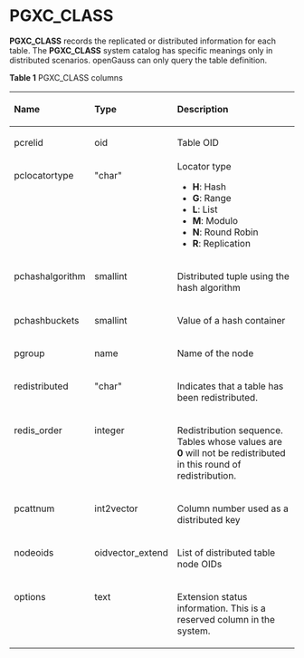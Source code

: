 # PGXC\_CLASS<a name="EN-US_TOPIC_0000001152052780"></a>

**PGXC\_CLASS**  records the replicated or distributed information for each table. The  **PGXC\_CLASS**  system catalog has specific meanings only in distributed scenarios. openGauss can only query the table definition.

**Table  1**  PGXC\_CLASS columns

<a name="en-us_topic_0059779367_teeb6591e5b504bf4ae84f2c64fac0a3f"></a>
<table><thead align="left"><tr id="en-us_topic_0059779367_rf784c8b5c2b844d894ccb695e35a3f29"><th class="cellrowborder" valign="top" width="24.87%" id="mcps1.2.4.1.1"><p id="en-us_topic_0059779367_a2eeaa3359cbf47fcb53a8af9cfde2777"><a name="en-us_topic_0059779367_a2eeaa3359cbf47fcb53a8af9cfde2777"></a><a name="en-us_topic_0059779367_a2eeaa3359cbf47fcb53a8af9cfde2777"></a>Name</p>
</th>
<th class="cellrowborder" valign="top" width="17.73%" id="mcps1.2.4.1.2"><p id="en-us_topic_0059779367_ae35aecdb064448e2bfa2febf7f5d86d3"><a name="en-us_topic_0059779367_ae35aecdb064448e2bfa2febf7f5d86d3"></a><a name="en-us_topic_0059779367_ae35aecdb064448e2bfa2febf7f5d86d3"></a>Type</p>
</th>
<th class="cellrowborder" valign="top" width="57.4%" id="mcps1.2.4.1.3"><p id="en-us_topic_0059779367_a37c9a4d51a704a04ab224f4e926ad5c0"><a name="en-us_topic_0059779367_a37c9a4d51a704a04ab224f4e926ad5c0"></a><a name="en-us_topic_0059779367_a37c9a4d51a704a04ab224f4e926ad5c0"></a>Description</p>
</th>
</tr>
</thead>
<tbody><tr id="en-us_topic_0059779367_r03428f123ec54a8b9b3c7c3fffb87acf"><td class="cellrowborder" valign="top" width="24.87%" headers="mcps1.2.4.1.1 "><p id="en-us_topic_0059779367_a6c01fa5928ae4dc59a732faf25d5d6e8"><a name="en-us_topic_0059779367_a6c01fa5928ae4dc59a732faf25d5d6e8"></a><a name="en-us_topic_0059779367_a6c01fa5928ae4dc59a732faf25d5d6e8"></a>pcrelid</p>
</td>
<td class="cellrowborder" valign="top" width="17.73%" headers="mcps1.2.4.1.2 "><p id="en-us_topic_0059779367_ac634531d58704b1b96c8abc21d47c1b9"><a name="en-us_topic_0059779367_ac634531d58704b1b96c8abc21d47c1b9"></a><a name="en-us_topic_0059779367_ac634531d58704b1b96c8abc21d47c1b9"></a>oid</p>
</td>
<td class="cellrowborder" valign="top" width="57.4%" headers="mcps1.2.4.1.3 "><p id="en-us_topic_0059779367_acb1db71d670146aea405db3fc738c6f8"><a name="en-us_topic_0059779367_acb1db71d670146aea405db3fc738c6f8"></a><a name="en-us_topic_0059779367_acb1db71d670146aea405db3fc738c6f8"></a>Table OID</p>
</td>
</tr>
<tr id="en-us_topic_0059779367_rde03746ff0b04c99b3d343a554a73d8b"><td class="cellrowborder" valign="top" width="24.87%" headers="mcps1.2.4.1.1 "><p id="en-us_topic_0059779367_a83ee11c1c70a45c28da9f7bb40c0be23"><a name="en-us_topic_0059779367_a83ee11c1c70a45c28da9f7bb40c0be23"></a><a name="en-us_topic_0059779367_a83ee11c1c70a45c28da9f7bb40c0be23"></a>pclocatortype</p>
</td>
<td class="cellrowborder" valign="top" width="17.73%" headers="mcps1.2.4.1.2 "><p id="en-us_topic_0059779367_a0bd8966663a84ee9b860b70702784c2f"><a name="en-us_topic_0059779367_a0bd8966663a84ee9b860b70702784c2f"></a><a name="en-us_topic_0059779367_a0bd8966663a84ee9b860b70702784c2f"></a>"char"</p>
</td>
<td class="cellrowborder" valign="top" width="57.4%" headers="mcps1.2.4.1.3 "><div class="p" id="en-us_topic_0059779367_adea089569aad4bc9a0a4d2f302721fff"><a name="en-us_topic_0059779367_adea089569aad4bc9a0a4d2f302721fff"></a><a name="en-us_topic_0059779367_adea089569aad4bc9a0a4d2f302721fff"></a>Locator type<a name="en-us_topic_0059779367_ub9ed4f1d788f44faa90804a6107c53ef"></a><a name="en-us_topic_0059779367_ub9ed4f1d788f44faa90804a6107c53ef"></a><ul id="en-us_topic_0059779367_ub9ed4f1d788f44faa90804a6107c53ef"><li><strong id="b120976778133410"><a name="b120976778133410"></a><a name="b120976778133410"></a>H</strong>: Hash</li><li><strong id="b28634327233410"><a name="b28634327233410"></a><a name="b28634327233410"></a>G</strong>: Range</li><li><strong id="b119006832633410"><a name="b119006832633410"></a><a name="b119006832633410"></a>L</strong>: List</li><li><strong id="b179977178133410"><a name="b179977178133410"></a><a name="b179977178133410"></a>M</strong>: Modulo</li><li><strong id="b118329873333410"><a name="b118329873333410"></a><a name="b118329873333410"></a>N</strong>: Round Robin</li><li><strong id="b179349640433410"><a name="b179349640433410"></a><a name="b179349640433410"></a>R</strong>: Replication</li></ul>
</div>
</td>
</tr>
<tr id="en-us_topic_0059779367_re73a0f6f4c5f4cd886c55eb77f4ece47"><td class="cellrowborder" valign="top" width="24.87%" headers="mcps1.2.4.1.1 "><p id="en-us_topic_0059779367_a3471481f03d948329e152566d775714c"><a name="en-us_topic_0059779367_a3471481f03d948329e152566d775714c"></a><a name="en-us_topic_0059779367_a3471481f03d948329e152566d775714c"></a>pchashalgorithm</p>
</td>
<td class="cellrowborder" valign="top" width="17.73%" headers="mcps1.2.4.1.2 "><p id="en-us_topic_0059779367_a1ad6a144f723431c8615928d49af9d6d"><a name="en-us_topic_0059779367_a1ad6a144f723431c8615928d49af9d6d"></a><a name="en-us_topic_0059779367_a1ad6a144f723431c8615928d49af9d6d"></a>smallint</p>
</td>
<td class="cellrowborder" valign="top" width="57.4%" headers="mcps1.2.4.1.3 "><p id="en-us_topic_0059779367_acd25ddc1ef274032aac94ca6f9879f81"><a name="en-us_topic_0059779367_acd25ddc1ef274032aac94ca6f9879f81"></a><a name="en-us_topic_0059779367_acd25ddc1ef274032aac94ca6f9879f81"></a>Distributed tuple using the hash algorithm</p>
</td>
</tr>
<tr id="en-us_topic_0059779367_r57dbf774bbef42d8b7018ccc85e3a6d8"><td class="cellrowborder" valign="top" width="24.87%" headers="mcps1.2.4.1.1 "><p id="en-us_topic_0059779367_a46a6f2f6f71044ab9c6e2bf544d3b3b9"><a name="en-us_topic_0059779367_a46a6f2f6f71044ab9c6e2bf544d3b3b9"></a><a name="en-us_topic_0059779367_a46a6f2f6f71044ab9c6e2bf544d3b3b9"></a>pchashbuckets</p>
</td>
<td class="cellrowborder" valign="top" width="17.73%" headers="mcps1.2.4.1.2 "><p id="en-us_topic_0059779367_a5f66d522aa76491ba6d5cc81be8d269c"><a name="en-us_topic_0059779367_a5f66d522aa76491ba6d5cc81be8d269c"></a><a name="en-us_topic_0059779367_a5f66d522aa76491ba6d5cc81be8d269c"></a>smallint</p>
</td>
<td class="cellrowborder" valign="top" width="57.4%" headers="mcps1.2.4.1.3 "><p id="en-us_topic_0059779367_aa74a2b519e224e81b389e10011aacac1"><a name="en-us_topic_0059779367_aa74a2b519e224e81b389e10011aacac1"></a><a name="en-us_topic_0059779367_aa74a2b519e224e81b389e10011aacac1"></a>Value of a hash container</p>
</td>
</tr>
<tr id="en-us_topic_0059779367_r645ace1e1e834f6b95b74adb48c11401"><td class="cellrowborder" valign="top" width="24.87%" headers="mcps1.2.4.1.1 "><p id="en-us_topic_0059779367_a5fa2158cc8b74bc994539099387a286a"><a name="en-us_topic_0059779367_a5fa2158cc8b74bc994539099387a286a"></a><a name="en-us_topic_0059779367_a5fa2158cc8b74bc994539099387a286a"></a>pgroup</p>
</td>
<td class="cellrowborder" valign="top" width="17.73%" headers="mcps1.2.4.1.2 "><p id="en-us_topic_0059779367_ac49034cf74254548b98ce88afbf0ca22"><a name="en-us_topic_0059779367_ac49034cf74254548b98ce88afbf0ca22"></a><a name="en-us_topic_0059779367_ac49034cf74254548b98ce88afbf0ca22"></a>name</p>
</td>
<td class="cellrowborder" valign="top" width="57.4%" headers="mcps1.2.4.1.3 "><p id="en-us_topic_0059779367_a0e7574dfb83c4056a3b20a8aa6c4736d"><a name="en-us_topic_0059779367_a0e7574dfb83c4056a3b20a8aa6c4736d"></a><a name="en-us_topic_0059779367_a0e7574dfb83c4056a3b20a8aa6c4736d"></a>Name of the node</p>
</td>
</tr>
<tr id="en-us_topic_0059779367_rc39c2812f791471d92a8a78f66420e63"><td class="cellrowborder" valign="top" width="24.87%" headers="mcps1.2.4.1.1 "><p id="en-us_topic_0059779367_a6835ff07a64f49ca8fa8eab656ed42b9"><a name="en-us_topic_0059779367_a6835ff07a64f49ca8fa8eab656ed42b9"></a><a name="en-us_topic_0059779367_a6835ff07a64f49ca8fa8eab656ed42b9"></a>redistributed</p>
</td>
<td class="cellrowborder" valign="top" width="17.73%" headers="mcps1.2.4.1.2 "><p id="en-us_topic_0059779367_a1a4ec8b9933a43dba29614b84ba32885"><a name="en-us_topic_0059779367_a1a4ec8b9933a43dba29614b84ba32885"></a><a name="en-us_topic_0059779367_a1a4ec8b9933a43dba29614b84ba32885"></a>"char"</p>
</td>
<td class="cellrowborder" valign="top" width="57.4%" headers="mcps1.2.4.1.3 "><p id="en-us_topic_0059779367_a1d1a1e9d8ab7416da001b75bdd33d923"><a name="en-us_topic_0059779367_a1d1a1e9d8ab7416da001b75bdd33d923"></a><a name="en-us_topic_0059779367_a1d1a1e9d8ab7416da001b75bdd33d923"></a>Indicates that a table has been redistributed.</p>
</td>
</tr>
<tr id="en-us_topic_0059779367_rbe17a4d6ba934d908998a67a3ffde3e8"><td class="cellrowborder" valign="top" width="24.87%" headers="mcps1.2.4.1.1 "><p id="en-us_topic_0059779367_a423697b8ef41448f9348de1404db30ee"><a name="en-us_topic_0059779367_a423697b8ef41448f9348de1404db30ee"></a><a name="en-us_topic_0059779367_a423697b8ef41448f9348de1404db30ee"></a>redis_order</p>
</td>
<td class="cellrowborder" valign="top" width="17.73%" headers="mcps1.2.4.1.2 "><p id="en-us_topic_0059779367_a66bc8d3f02e44aabba2011964b750796"><a name="en-us_topic_0059779367_a66bc8d3f02e44aabba2011964b750796"></a><a name="en-us_topic_0059779367_a66bc8d3f02e44aabba2011964b750796"></a>integer</p>
</td>
<td class="cellrowborder" valign="top" width="57.4%" headers="mcps1.2.4.1.3 "><p id="en-us_topic_0059779367_a99f526ee7e154e7b8e4a99d81ee81f76"><a name="en-us_topic_0059779367_a99f526ee7e154e7b8e4a99d81ee81f76"></a><a name="en-us_topic_0059779367_a99f526ee7e154e7b8e4a99d81ee81f76"></a>Redistribution sequence. Tables whose values are <strong id="b145052104333410"><a name="b145052104333410"></a><a name="b145052104333410"></a>0</strong> will not be redistributed in this round of redistribution.</p>
</td>
</tr>
<tr id="en-us_topic_0059779367_r2b5a32301e7d4370a344885cfd94cab6"><td class="cellrowborder" valign="top" width="24.87%" headers="mcps1.2.4.1.1 "><p id="en-us_topic_0059779367_a1783bb1820c74dfeb4b2b68babb0c90b"><a name="en-us_topic_0059779367_a1783bb1820c74dfeb4b2b68babb0c90b"></a><a name="en-us_topic_0059779367_a1783bb1820c74dfeb4b2b68babb0c90b"></a>pcattnum</p>
</td>
<td class="cellrowborder" valign="top" width="17.73%" headers="mcps1.2.4.1.2 "><p id="en-us_topic_0059779367_a9835c4dc9a034883950108e58c35a6de"><a name="en-us_topic_0059779367_a9835c4dc9a034883950108e58c35a6de"></a><a name="en-us_topic_0059779367_a9835c4dc9a034883950108e58c35a6de"></a>int2vector</p>
</td>
<td class="cellrowborder" valign="top" width="57.4%" headers="mcps1.2.4.1.3 "><p id="en-us_topic_0059779367_aba5831e1796c40faa20527c883c3f8cd"><a name="en-us_topic_0059779367_aba5831e1796c40faa20527c883c3f8cd"></a><a name="en-us_topic_0059779367_aba5831e1796c40faa20527c883c3f8cd"></a>Column number used as a distributed key</p>
</td>
</tr>
<tr id="en-us_topic_0059779367_rd77e626906fa4f3ebcf667ed050e2584"><td class="cellrowborder" valign="top" width="24.87%" headers="mcps1.2.4.1.1 "><p id="en-us_topic_0059779367_aba6b851874c44b6293198f0661442e61"><a name="en-us_topic_0059779367_aba6b851874c44b6293198f0661442e61"></a><a name="en-us_topic_0059779367_aba6b851874c44b6293198f0661442e61"></a>nodeoids</p>
</td>
<td class="cellrowborder" valign="top" width="17.73%" headers="mcps1.2.4.1.2 "><p id="en-us_topic_0059779367_aa6d6d9b268794c04b27b218c88b05e8a"><a name="en-us_topic_0059779367_aa6d6d9b268794c04b27b218c88b05e8a"></a><a name="en-us_topic_0059779367_aa6d6d9b268794c04b27b218c88b05e8a"></a>oidvector_extend</p>
</td>
<td class="cellrowborder" valign="top" width="57.4%" headers="mcps1.2.4.1.3 "><p id="en-us_topic_0059779367_a48e051d844264a9b9a095b2de9d90e4e"><a name="en-us_topic_0059779367_a48e051d844264a9b9a095b2de9d90e4e"></a><a name="en-us_topic_0059779367_a48e051d844264a9b9a095b2de9d90e4e"></a>List of distributed table node OIDs</p>
</td>
</tr>
<tr id="row6813154610397"><td class="cellrowborder" valign="top" width="24.87%" headers="mcps1.2.4.1.1 "><p id="p18815174663913"><a name="p18815174663913"></a><a name="p18815174663913"></a>options</p>
</td>
<td class="cellrowborder" valign="top" width="17.73%" headers="mcps1.2.4.1.2 "><p id="p18815646123917"><a name="p18815646123917"></a><a name="p18815646123917"></a>text</p>
</td>
<td class="cellrowborder" valign="top" width="57.4%" headers="mcps1.2.4.1.3 "><p id="p18815046193917"><a name="p18815046193917"></a><a name="p18815046193917"></a>Extension status information. This is a reserved column in the system.</p>
</td>
</tr>
</tbody>
</table>


